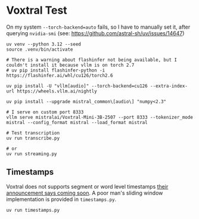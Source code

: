 # Voxtral Test

On my system `--torch-backend=auto` fails, so I have to manually set it, after querying `nvidia-smi` (see: https://github.com/astral-sh/uv/issues/14647)

```
uv venv --python 3.12 --seed
source .venv/bin/activate

# There is a warning about flashinfer not being available, but I couldn't install it because vllm is on torch 2.7
# uv pip install flashinfer-python -i https://flashinfer.ai/whl/cu126/torch2.6

uv pip install -U "vllm[audio]" --torch-backend=cu126 --extra-index-url https://wheels.vllm.ai/nightly

uv pip install --upgrade mistral_common\[audio\] "numpy<2.3"

# I serve on custom port 8333
vllm serve mistralai/Voxtral-Mini-3B-2507 --port 8333 --tokenizer_mode mistral --config_format mistral --load_format mistral

# Test transcription
uv run transcribe.py

# or 
uv run streaming.py
```

## Timestamps

Voxtral does not supports segment or word level timestamps [their announcement says coming soon](https://mistral.ai/news/voxtral). A poor man's sliding window implementation is provided in `timestamps.py`.

```
uv run timestamps.py
```

